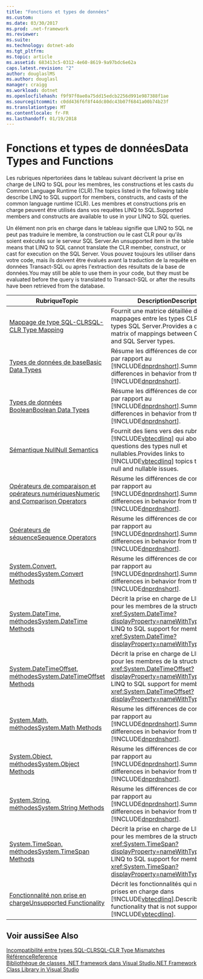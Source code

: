 ```yaml
---
title: "Fonctions et types de données"
ms.custom: 
ms.date: 03/30/2017
ms.prod: .net-framework
ms.reviewer: 
ms.suite: 
ms.technology: dotnet-ado
ms.tgt_pltfrm: 
ms.topic: article
ms.assetid: 683413c5-0312-4e60-8619-9a97bdc6e62a
caps.latest.revision: "2"
author: douglaslMS
ms.author: douglasl
manager: craigg
ms.workload: dotnet
ms.openlocfilehash: f9f97f0ae0a75dd15edcb2256d991e987388f1ae
ms.sourcegitcommit: c0dd436f6f8f44dc80dc43b07f6841a00b74b23f
ms.translationtype: MT
ms.contentlocale: fr-FR
ms.lasthandoff: 01/19/2018
---
```

# <a name="data-types-and-functions"></a><span data-ttu-id="006e7-102">Fonctions et types de données</span><span class="sxs-lookup"><span data-stu-id="006e7-102">Data Types and Functions</span></span>
<span data-ttu-id="006e7-103">Les rubriques répertoriées dans le tableau suivant décrivent la prise en charge de LINQ to SQL pour les membres, les constructions et les casts du Common Language Runtime (CLR).</span><span class="sxs-lookup"><span data-stu-id="006e7-103">The topics listed in the following table describe LINQ to SQL support for members, constructs, and casts of the common language runtime (CLR).</span></span> <span data-ttu-id="006e7-104">Les membres et constructions pris en charge peuvent être utilisés dans vos requêtes LINQ to SQL.</span><span class="sxs-lookup"><span data-stu-id="006e7-104">Supported members and constructs are available to use in your LINQ to SQL queries.</span></span>  
  
 <span data-ttu-id="006e7-105">Un élément non pris en charge dans le tableau signifie que LINQ to SQL ne peut pas traduire le membre, la construction ou le cast CLR pour qu'ils soient exécutés sur le serveur SQL Server.</span><span class="sxs-lookup"><span data-stu-id="006e7-105">An unsupported item in the table means that LINQ to SQL cannot translate the CLR member, construct, or cast for execution on the SQL Server.</span></span> <span data-ttu-id="006e7-106">Vous pouvez toujours les utiliser dans votre code, mais ils doivent être évalués avant la traduction de la requête en données Transact-SQL ou après l'extraction des résultats de la base de données.</span><span class="sxs-lookup"><span data-stu-id="006e7-106">You may still be able to use them in your code, but they must be evaluated before the query is translated to Transact-SQL or after the results have been retrieved from the database.</span></span>  
  
|<span data-ttu-id="006e7-107">Rubrique</span><span class="sxs-lookup"><span data-stu-id="006e7-107">Topic</span></span>|<span data-ttu-id="006e7-108">Description</span><span class="sxs-lookup"><span data-stu-id="006e7-108">Description</span></span>|  
|-----------|-----------------|  
|[<span data-ttu-id="006e7-109">Mappage de type SQL-CLR</span><span class="sxs-lookup"><span data-stu-id="006e7-109">SQL-CLR Type Mapping</span></span>](../../../../../../docs/framework/data/adonet/sql/linq/sql-clr-type-mapping.md)|<span data-ttu-id="006e7-110">Fournit une matrice détaillée des mappages entre les types CLR et les types SQL Server.</span><span class="sxs-lookup"><span data-stu-id="006e7-110">Provides a detailed matrix of mappings between CLR types and SQL Server types.</span></span>|  
|[<span data-ttu-id="006e7-111">Types de données de base</span><span class="sxs-lookup"><span data-stu-id="006e7-111">Basic Data Types</span></span>](../../../../../../docs/framework/data/adonet/sql/linq/basic-data-types.md)|<span data-ttu-id="006e7-112">Résume les différences de comportement par rapport au [!INCLUDE[dnprdnshort](../../../../../../includes/dnprdnshort-md.md)].</span><span class="sxs-lookup"><span data-stu-id="006e7-112">Summarizes differences in behavior from the [!INCLUDE[dnprdnshort](../../../../../../includes/dnprdnshort-md.md)].</span></span>|  
|[<span data-ttu-id="006e7-113">Types de données Boolean</span><span class="sxs-lookup"><span data-stu-id="006e7-113">Boolean Data Types</span></span>](../../../../../../docs/framework/data/adonet/sql/linq/boolean-data-types.md)|<span data-ttu-id="006e7-114">Résume les différences de comportement par rapport au [!INCLUDE[dnprdnshort](../../../../../../includes/dnprdnshort-md.md)].</span><span class="sxs-lookup"><span data-stu-id="006e7-114">Summarizes differences in behavior from the [!INCLUDE[dnprdnshort](../../../../../../includes/dnprdnshort-md.md)].</span></span>|  
|[<span data-ttu-id="006e7-115">Sémantique Null</span><span class="sxs-lookup"><span data-stu-id="006e7-115">Null Semantics</span></span>](../../../../../../docs/framework/data/adonet/sql/linq/null-semantics.md)|<span data-ttu-id="006e7-116">Fournit des liens vers des rubriques [!INCLUDE[vbtecdlinq](../../../../../../includes/vbtecdlinq-md.md)] qui abordent les questions des types null et nullables.</span><span class="sxs-lookup"><span data-stu-id="006e7-116">Provides links to [!INCLUDE[vbtecdlinq](../../../../../../includes/vbtecdlinq-md.md)] topics that discuss null and nullable issues.</span></span>|  
|[<span data-ttu-id="006e7-117">Opérateurs de comparaison et opérateurs numériques</span><span class="sxs-lookup"><span data-stu-id="006e7-117">Numeric and Comparison Operators</span></span>](../../../../../../docs/framework/data/adonet/sql/linq/numeric-and-comparison-operators.md)|<span data-ttu-id="006e7-118">Résume les différences de comportement par rapport au [!INCLUDE[dnprdnshort](../../../../../../includes/dnprdnshort-md.md)].</span><span class="sxs-lookup"><span data-stu-id="006e7-118">Summarizes differences in behavior from the [!INCLUDE[dnprdnshort](../../../../../../includes/dnprdnshort-md.md)].</span></span>|  
|[<span data-ttu-id="006e7-119">Opérateurs de séquence</span><span class="sxs-lookup"><span data-stu-id="006e7-119">Sequence Operators</span></span>](../../../../../../docs/framework/data/adonet/sql/linq/sequence-operators.md)|<span data-ttu-id="006e7-120">Résume les différences de comportement par rapport au [!INCLUDE[dnprdnshort](../../../../../../includes/dnprdnshort-md.md)].</span><span class="sxs-lookup"><span data-stu-id="006e7-120">Summarizes differences in behavior from the [!INCLUDE[dnprdnshort](../../../../../../includes/dnprdnshort-md.md)].</span></span>|  
|[<span data-ttu-id="006e7-121">System.Convert, méthodes</span><span class="sxs-lookup"><span data-stu-id="006e7-121">System.Convert Methods</span></span>](../../../../../../docs/framework/data/adonet/sql/linq/system-convert-methods.md)|<span data-ttu-id="006e7-122">Résume les différences de comportement par rapport au [!INCLUDE[dnprdnshort](../../../../../../includes/dnprdnshort-md.md)].</span><span class="sxs-lookup"><span data-stu-id="006e7-122">Summarizes differences in behavior from the [!INCLUDE[dnprdnshort](../../../../../../includes/dnprdnshort-md.md)].</span></span>|  
|[<span data-ttu-id="006e7-123">System.DateTime, méthodes</span><span class="sxs-lookup"><span data-stu-id="006e7-123">System.DateTime Methods</span></span>](../../../../../../docs/framework/data/adonet/sql/linq/system-datetime-methods.md)|<span data-ttu-id="006e7-124">Décrit la prise en charge de LINQ to SQL pour les membres de la structure <xref:System.DateTime?displayProperty=nameWithType>.</span><span class="sxs-lookup"><span data-stu-id="006e7-124">Describes LINQ to SQL support for members of the <xref:System.DateTime?displayProperty=nameWithType> structure.</span></span>|  
|[<span data-ttu-id="006e7-125">System.DateTimeOffset, méthodes</span><span class="sxs-lookup"><span data-stu-id="006e7-125">System.DateTimeOffset Methods</span></span>](../../../../../../docs/framework/data/adonet/sql/linq/system-datetimeoffset-methods.md)|<span data-ttu-id="006e7-126">Décrit la prise en charge de LINQ to SQL pour les membres de la structure <xref:System.DateTimeOffset?displayProperty=nameWithType>.</span><span class="sxs-lookup"><span data-stu-id="006e7-126">Describes LINQ to SQL support for members of the <xref:System.DateTimeOffset?displayProperty=nameWithType> structure.</span></span>|  
|[<span data-ttu-id="006e7-127">System.Math, méthodes</span><span class="sxs-lookup"><span data-stu-id="006e7-127">System.Math Methods</span></span>](../../../../../../docs/framework/data/adonet/sql/linq/system-math-methods.md)|<span data-ttu-id="006e7-128">Résume les différences de comportement par rapport au [!INCLUDE[dnprdnshort](../../../../../../includes/dnprdnshort-md.md)].</span><span class="sxs-lookup"><span data-stu-id="006e7-128">Summarizes differences in behavior from the [!INCLUDE[dnprdnshort](../../../../../../includes/dnprdnshort-md.md)].</span></span>|  
|[<span data-ttu-id="006e7-129">System.Object, méthodes</span><span class="sxs-lookup"><span data-stu-id="006e7-129">System.Object Methods</span></span>](../../../../../../docs/framework/data/adonet/sql/linq/system-object-methods.md)|<span data-ttu-id="006e7-130">Résume les différences de comportement par rapport au [!INCLUDE[dnprdnshort](../../../../../../includes/dnprdnshort-md.md)].</span><span class="sxs-lookup"><span data-stu-id="006e7-130">Summarizes differences in behavior from the [!INCLUDE[dnprdnshort](../../../../../../includes/dnprdnshort-md.md)].</span></span>|  
|[<span data-ttu-id="006e7-131">System.String, méthodes</span><span class="sxs-lookup"><span data-stu-id="006e7-131">System.String Methods</span></span>](../../../../../../docs/framework/data/adonet/sql/linq/system-string-methods.md)|<span data-ttu-id="006e7-132">Résume les différences de comportement par rapport au [!INCLUDE[dnprdnshort](../../../../../../includes/dnprdnshort-md.md)].</span><span class="sxs-lookup"><span data-stu-id="006e7-132">Summarizes differences in behavior from the [!INCLUDE[dnprdnshort](../../../../../../includes/dnprdnshort-md.md)].</span></span>|  
|[<span data-ttu-id="006e7-133">System.TimeSpan, méthodes</span><span class="sxs-lookup"><span data-stu-id="006e7-133">System.TimeSpan Methods</span></span>](../../../../../../docs/framework/data/adonet/sql/linq/system-timespan-methods.md)|<span data-ttu-id="006e7-134">Décrit la prise en charge de LINQ to SQL pour les membres de la structure <xref:System.TimeSpan?displayProperty=nameWithType>.</span><span class="sxs-lookup"><span data-stu-id="006e7-134">Describes LINQ to SQL support for members of the <xref:System.TimeSpan?displayProperty=nameWithType> structure.</span></span>|  
|[<span data-ttu-id="006e7-135">Fonctionnalité non prise en charge</span><span class="sxs-lookup"><span data-stu-id="006e7-135">Unsupported Functionality</span></span>](../../../../../../docs/framework/data/adonet/sql/linq/unsupported-functionality.md)|<span data-ttu-id="006e7-136">Décrit les fonctionnalités qui ne sont pas prises en charge dans [!INCLUDE[vbtecdlinq](../../../../../../includes/vbtecdlinq-md.md)].</span><span class="sxs-lookup"><span data-stu-id="006e7-136">Describes functionality that is not supported in [!INCLUDE[vbtecdlinq](../../../../../../includes/vbtecdlinq-md.md)].</span></span>|  
  
## <a name="see-also"></a><span data-ttu-id="006e7-137">Voir aussi</span><span class="sxs-lookup"><span data-stu-id="006e7-137">See Also</span></span>  
 [<span data-ttu-id="006e7-138">Incompatibilité entre types SQL-CLR</span><span class="sxs-lookup"><span data-stu-id="006e7-138">SQL-CLR Type Mismatches</span></span>](../../../../../../docs/framework/data/adonet/sql/linq/sql-clr-type-mismatches.md)  
 [<span data-ttu-id="006e7-139">Référence</span><span class="sxs-lookup"><span data-stu-id="006e7-139">Reference</span></span>](../../../../../../docs/framework/data/adonet/sql/linq/reference.md)  
 [<span data-ttu-id="006e7-140">Bibliothèque de classes .NET framework dans Visual Studio</span><span class="sxs-lookup"><span data-stu-id="006e7-140">.NET Framework Class Library in Visual Studio</span></span>](http://msdn.microsoft.com/library/a03e374c-3d5c-4169-937b-49857ab273ae)
